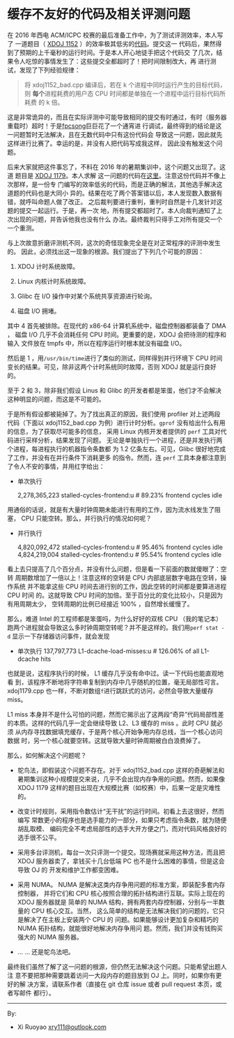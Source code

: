 # 缓存不友好的代码及相关评测问题

在 2016 年西电 ACM/ICPC 校赛的最后准备工作中，为了测试评测效率，本人写了
一道题目（
[XDOJ 1152](http://acm.xidian.edu.cn/problem.php?id=1152)
）的效率极其低劣的[代码](xdoj1152_bad.cpp)。提交这一
代码后，果然得到了预期的上千毫秒的运行时间。于是本人开心地徒手把这个代码交
了几次，结果令人吃惊的事情发生了：这些提交全都超时了！把时间限制改大，再
进行测试，发现了下列经验规律：

> 将 xdoj1152\_bad.cpp 编译后，若在 k 个进程中同时运行产生的目标代码，则
> **每个**进程耗费的用户态 CPU 时间都是单独在一个进程中运行目标代码所耗费
> 的 k 倍。

这是非常诡异的，而且在实际评测中可能导致相同的提交有时通过，有时（服务器
重载时）超时！于是[fpcsong](https://github.com/fpcsong)巨巨花了一个通宵进
行调试，最终得到的结论是这一问题暂时无法解决，且在无数代码中只有这份代码会
导致这一问题，因此就先这样进行比赛了。幸运的是，并没有人把代码写成我这样，
因此没有触发这个问题。

后来大家就把这件事忘了，不料在 2016 年的暑期集训中，这个问题又出现了。这道
题目是 [XDOJ 1179](http://acm.xidian.edu.cn/problem.php?id=1179)。本人求解
这一问题的代码在[这里](xdoj1179.cpp)。注意这份代码并不像上次那样，是一份专
门编写的效率低劣的代码，而是正确的解法，其他选手解决这道题的代码也是大同小
异的。结果在吃了两个答案错以后，本人发现数入数据有错，就呼叫命题人做了改正。
之后裁判要进行重判，重判时自然是十几发针对这题的提交一起运行。于是，再一次
地，所有提交都超时了。本人向裁判通知了上次出现的问题，并告诉他我也没有什么
办法。最终裁判只得手工对所有提交一个一个重测。

与上次故意折磨评测机不同，这次的奇怪现象完全是在对正常程序的评测中发生的。
因此，必须找出这一现象的根源。我们提出了下列几个可能的原因：

1. XDOJ 计时系统故障。

2. Linux 内核计时系统故障。

3. Glibc 在 I/O 操作中对某个系统共享资源进行轮询。

4. 磁盘 I/O 拥堵。

其中 4 首先被排除。在现代的 x86-64 计算机系统中，磁盘控制器都装备了 DMA ，
磁盘 I/O 几乎不会消耗任何 CPU 时间。更重要的是，XDOJ 会把待测的程序和输入
文件放在 tmpfs 中，所以在程序运行时根本就没有磁盘 I/O。

然后是 1 ，用`/usr/bin/time`进行了类似的测试，同样得到并行环境下 CPU 时间
变长的结果。可见，除非这两个计时系统同时故障，否则 XDOJ 就是运行良好的。

至于 2 和 3，除非我们假设 Linus 和 Glibc 的开发者都是笨蛋，他们才不会解决
这种明显的问题，而这是不可能的。

于是所有假设都被毙掉了。为了找出真正的原因，我们使用 profiler 对上述两段
代码（下面以 xdoj1152\_bad.cpp 为例）进行计时分析。`gprof` 没有给出什么有用的信息，为了获取尽可能多的信息，
采用 Linux 内核开发者提供的 `perf` 工具对代码进行采样分析，结果发现了问题。
无论是单独执行一个进程，还是并发执行两个进程，每进程执行的机器指令条数都
为 1.2 亿条左右。可见，Glibc 很好地完成了工作，并没有在并行条件下消耗更多
的指令。然而，连 `perf` 工具本身都注意到了令人不安的事情，并用红字给出：

* 单次执行

	2,278,365,223 stalled-cycles-frontend:u # 89.23% frontend cycles idle

用通俗的话说，就是有大量时钟周期未能进行有用的工作，因为流水线发生了阻塞，
CPU 只能空转。那么，并行执行的情况如何呢？

* 并行执行

	4,820,092,472 stalled-cycles-frontend:u # 95.46% frontend cycles idle
	4,824,219,004 stalled-cycles-frontend:u # 95.54% frontend cycles idle

看上去只提高了几个百分点，并没有什么问题，但是看一下前面的数就傻眼了：空转
周期数增加了一倍以上！注意这样的空转是 CPU 内部底层数字电路在空转，操作系统
并不能拿这些 CPU 时间去进行别的工作，因此空转的时间都是要算进进程 CPU 时间
的。这就导致 CPU 时间的加倍。至于百分比的变化比较小，只是因为有用周期太少，
空转周期的比例已经接近 100% ，自然增长缓慢了。

那么，难道 Intel 的工程师都是笨蛋吗，为什么好好的双核 CPU （我的笔记本）
跑两个进程就会导致这么多时钟周期空转呢？并不是这样的。我们用`perf stat -d`
显示一下存储器访问事件，就会发现

* 单次执行
	137,797,773 L1-dcache-load-misses:u # 126.06% of all L1-dcache hits

也就是说，这程序执行的时候， L1 缓存几乎没有命中过。读一下代码也能直观地看
到，该程序不断地将字符串复制到内存中几乎随机的位置，毫无局部性可言。
xdoj1179.cpp 也一样，不断对数组`f`进行跳跃式的访问，必然会导致大量缓存
miss。

L1 miss 本身并不是什么可怕的问题，然而它揭示出了这两段“奇异”代码局部性差
的本质。这样的代码几乎一定会继续导致 L2、L3 缓存的 miss 。此时 CPU 就必须
从内存寻找数据填充缓存，于是两个核心开始争用内存总线，当一个核心访问数据
时，另一个核心就要空转。这就导致大量时钟周期被白白浪费掉了。

那么，如何解决这个问题呢？

* 鸵鸟法，即假装这个问题不存在。对于 xdoj1152\_bad.cpp 这样的奇葩解法和
暑期集训这种小规模提交来说，几乎不会出现内存争用的问题。然而，如果像 XDOJ
1179 这样的题目出现在大规模比赛（如校赛）中，后果一定是灾难性的。

* 改变计时规则，采用指令数估计“无干扰”的运行时间。初看上去这很好，然而编写
常数更小的程序也是选手能力的一部分，如果只考虑指令条数，就为随便胡乱取模、
编码完全不考虑局部性的选手大开方便之门，而对代码风格良好的选手很不公平。

* 采用多台评测机，每台一次只评测一个提交。现场赛就采用这种方法，而且把 XDOJ
服务器卖了，拿钱买十几台低端 PC 也不是什么困难的事情，但是这会导致 OJ 的
开发和维护工作都变困难。

* 采用 NUMA。 NUMA 是解决这类内存争用问题的标准方案，即装配多套内存控制器，
并将它们和 CPU 核心按照合理的拓扑结构进行互联。实际上现在的 XDOJ 服务器就是
简单的 NUMA 结构，拥有两套内存控制器，分别与一半数量的 CPU 核心交互。当然，
这么简单的结构是无法解决我们的问题的，它只是解决了在主板上安装两个 CPU 的
问题。如果能够设计更加复杂和精巧的 NUMA 拓扑结构，就能很好地解决内存争用问
题。然而，我们并没有钱购买强大的 NUMA 服务器。

* ... ... 还是鸵鸟法吧。

最终我们虽然了解了这一问题的根源，但仍然无法解决这个问题。只能希望出题人注
意不要把那种需要跳着访问一大段内存的题目放到 OJ 上。同时，如果你有更好的解
决方案，请联系作者（直接在 git 仓库 issue 或者 pull request 本页，或者写邮件
都行）。

-----

By:
* Xi Ruoyao <xry111@outlook.com>
